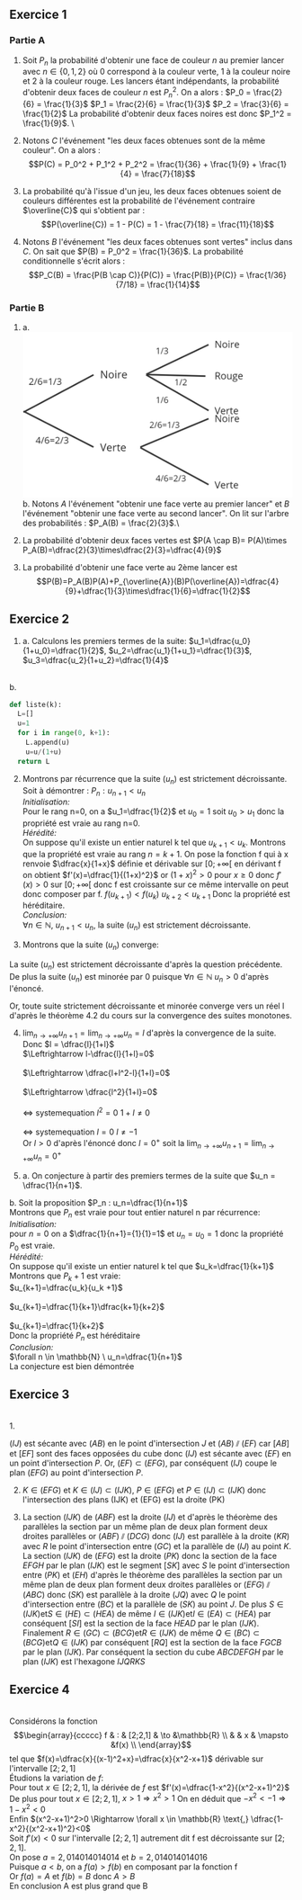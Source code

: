 ## Exercice 1

### Partie A

1. Soit $P_n$ la probabilité d'obtenir une face de couleur $n$ au premier lancer avec $n \in \{0,1,2\}$ où 0 correspond à la couleur verte, 1 à la couleur noire et 2 à la couleur rouge. Les lancers étant indépendants, la probabilité d'obtenir deux faces de couleur $n$ est $P_n^2$. On a alors :
$P_0 = \frac{2}{6} = \frac{1}{3}$
$P_1 = \frac{2}{6} = \frac{1}{3}$
$P_2 = \frac{3}{6} = \frac{1}{2}$
La probabilité d'obtenir deux faces noires est donc $P_1^2 = \frac{1}{9}$.
\
2. Notons $C$ l'événement "les deux faces obtenues sont de la même couleur". On a alors : $$P(C) = P_0^2 + P_1^2 + P_2^2 = \frac{1}{36} + \frac{1}{9} + \frac{1}{4} = \frac{7}{18}$$

3. La probabilité qu'à l'issue d'un jeu, les deux faces obtenues soient de couleurs différentes est la probabilité de l'événement contraire $\overline{C}$ qui s'obtient par : $$P(\overline{C}) = 1 - P(C) = 1 - \frac{7}{18} = \frac{11}{18}$$
4. Notons $B$ l'événement "les deux faces obtenues sont vertes" inclus dans $C$. On sait que $P(B) = P_0^2 = \frac{1}{36}$. La probabilité conditionnelle s'écrit alors : $$P_C(B) = \frac{P(B \cap C)}{P(C)} = \frac{P(B)}{P(C)} = \frac{1/36}{7/18} = \frac{1}{14}$$

### Partie B

1. a. ![Arbre des probabilités](DM3_13_11_2023.png)
b. Notons $A$ l'événement "obtenir une face verte au premier lancer" et $B$ l'événement "obtenir une face verte au second lancer". On lit sur l'arbre des probabilités : $P_A(B) = \frac{2}{3}$.\

2. La probabilité d'obtenir deux faces vertes est $P(A \cap B)= P(A)\times P_A(B)=\dfrac{2}{3}\times\dfrac{2}{3}=\dfrac{4}{9}$

3. La probabilité d'obtenir une face verte au 2ème lancer est $$P(B)=P_A(B)P(A)+P_{\overline{A}}(B)P(\overline{A})=\dfrac{4}{9}+\dfrac{1}{3}\times\dfrac{1}{6}=\dfrac{1}{2}$$

## Exercice 2 

1. a. Calculons les premiers termes de la suite: $u_1=\dfrac{u_0}{1+u_0}=\dfrac{1}{2}$, $u_2=\dfrac{u_1}{1+u_1}=\dfrac{1}{3}$, $u_3=\dfrac{u_2}{1+u_2}=\dfrac{1}{4}$

\
b.
```python 
def liste(k):
  L=[]
  u=1
  for i in range(0, k+1):
    L.append(u)
    u=u/(1+u)
  return L 
```

2. Montrons par récurrence que la suite $(u_n)$ est strictement décroissante. \
Soit à démontrer : $P_n: u_{n+1}<u_n$
\
*Initialisation:*
\
Pour le rang n=0, on a
$u_1=\dfrac{1}{2}$ et $u_0=1$ soit $u_0 > u_1$ donc la propriété est vraie au rang n=0.
\
*Hérédité:*
\
On suppose qu'il existe un entier naturel k tel que $u_{k+1}<u_k$.
Montrons que la propriété est vraie au rang $n=k+1$.
On pose la fonction f qui à x renvoie $\dfrac{x}{1+x}$ définie et dérivable sur $[0;+\infty[$ en dérivant f on obtient $f'(x)=\dfrac{1}{(1+x)^2}$ or $(1+x)^2 >0$ pour $x \geq 0$ donc $f'(x)>0$ sur $[0;+\infty[$ donc f est croissante sur ce même intervalle on peut donc composer par f.
$f(u_{k+1})<f(u_k)$
$u_{k+2}<u_{k+1}$
Donc la propriété est héréditaire.
\
*Conclusion:* \
$\forall n \in \mathbb{N}$, $u_{n+1}<u_{n}$, la suite $(u_n)$ est strictement décroissante.

3. Montrons que la suite $(u_n)$ converge:

La suite $(u_n)$ est strictement décroissante d'après la question précédente. De plus la suite $(u_n)$ est minorée par 0 puisque $\forall n \in \mathbb{N} \ u_n>0$ d'après l'énoncé.

Or, toute suite strictement décroissante et minorée converge vers un réel l d'après le théorème 4.2 du cours sur la convergence des suites monotones.

4. $\lim_{n \to +\infty} u_{n+1} = \lim_{n \to +\infty} u_n = l$ d'après la convergence de la suite. Donc $l = \dfrac{l}{1+l}$
\
$\Leftrightarrow l-\dfrac{l}{1+l}=0$
\
\
$\Leftrightarrow \dfrac{l+l^2-l}{1+l}=0$
\
\
$\Leftrightarrow \dfrac{l^2}{1+l}=0$ \
\
$\Leftrightarrow$
systemequation $l^2=0$ $1+l\neq 0$ \
\
$\Leftrightarrow$
systemequation $l=0$ $l\neq -1$ \
Or $l>0$ d'après l'énoncé donc $l=0^+$ soit la $\lim_{n \to +\infty} u_{n+1} = \lim_{n \to +\infty} u_n = 0^+$

5. a. On conjecture à partir des premiers termes de la suite que $u_n = \dfrac{1}{n+1}$.

b. Soit la proposition $P_n : u_n=\dfrac{1}{n+1}$
\
Montrons que $P_n$ est vraie pour tout entier naturel n par récurrence:
\
*Initialisation:*
\
pour $n=0$ on a $\dfrac{1}{n+1}={1}{1}=1$ et $u_n=u_0=1$ donc la propriété $P_0$ est vraie.
\
*Hérédité:*
\
On suppose qu'il existe un entier naturel k tel que $u_k=\dfrac{1}{k+1}$
\
Montrons que $P_k+1$ est vraie:
\
$u_{k+1}=\dfrac{u_k}{u_k +1}$ \
\
$u_{k+1}=\dfrac{1}{k+1}\dfrac{k+1}{k+2}$
\
\
$u_{k+1}=\dfrac{1}{k+2}$ \
Donc la propriété $P_n$ est héréditaire
\
*Conclusion:*
\
$\forall n \in \mathbb{N} \ u_n=\dfrac{1}{n+1}$ \
La conjecture est bien démontrée

## Exercice 3
\
1.

$(IJ)$ est sécante avec $(AB)$ en le point d'intersection $J$ et $(AB)\sslash(EF)$ car $[AB]$ et $[EF]$ sont des faces opposées du cube donc $(IJ)$ est sécante avec $(EF)$ en un point d'intersection $P$. Or, $(EF) \subset (EFG)$, par conséquent $(IJ)$ coupe le plan $(EFG)$ au point d'intersection $P$.


2. $K \in (EFG)$ et $K \in (IJ) \subset (IJK)$, $P \in (EFG)$ et $P\in (IJ)\subset (IJK)$ donc l'intersection des plans (IJK) et (EFG) est la droite (PK)

3. La section $(IJK)$ de $(ABF)$ est la droite $(IJ)$ et d'après le théorème des parallèles la section par un même plan de deux plan forment deux droites parallèles or $(ABF) \sslash (DCG)$ donc $(IJ)$ est parallèle à la droite $(KR)$ avec $R$ le point d'intersection entre $(GC)$ et la parallèle de $(IJ)$ au point $K$.
La section $(IJK)$ de $(EFG)$ est la droite $(PK)$ donc la section de la face $EFGH$ par le plan $(IJK)$ est le segment $[SK]$ avec $S$ le point d'intersection entre $(PK)$ et $(EH)$ d'après le théorème des parallèles la section par un même plan de deux plan forment deux droites parallèles or $(EFG) \sslash (ABC)$ donc $(SK)$ est parallèle à la droite $(JQ)$ avec $Q$ le point d'intersection entre $(BC)$ et la parallèle de $(SK)$ au point $J$. De plus $S \in (IJK) \text{et} S\in (HE) \subset (HEA)$ de même $I\in (IJK) \text{et} I\in (EA) \subset (HEA)$ par conséquent $[SI]$ est la section de la face $HEAD$ par le plan $(IJK)$. Finalement $R \in (GC) \subset (BCG) \text{et} R \in (IJK)$ de même $Q \in (BC) \subset (BCG) \text{et} Q \in (IJK)$ par conséquent $[RQ]$ est la section de la face $FGCB$ par le plan $(IJK)$. Par conséquent la section du cube $ABCDEFGH$ par le plan $(IJK)$ est l'hexagone $IJQRKS$


## Exercice 4
\
Considérons la fonction $$\begin{array}{ccccc}
f & : & [2;2,1] & \to &\mathbb{R} \\
 & & x & \mapsto &f(x) \\
\end{array}$$ tel que $f(x)=\dfrac{x}{(x-1)^2+x}=\dfrac{x}{x^2-x+1}$ dérivable sur l'intervalle $[2;2,1]$ \
Étudions la variation de $f$:\
Pour tout $x\in [2;2,1]$, la dérivée de $f$ est $f'(x)=\dfrac{1-x^2}{(x^2-x+1)^2}$\
De plus pour tout $x \in [2;2,1]$, $x>1 \Rightarrow x^2>1$ On en déduit que $-x^2< -1 \Rightarrow 1-x^2<0$\
Enfin $(x^2-x+1)^2>0 \Rightarrow \forall x \in \mathbb{R} \text{,} \dfrac{1-x^2}{(x^2-x+1)^2}<0$\
Soit $f'(x)<0$ sur l'intervalle $[2;2,1]$ autrement dit f est décroissante sur $[2;2,1]$.\
On pose $a=2,014014014014$ et $b=2,014014014016$\
Puisque $a<b$, on a $f(a)>f(b)$ en composant par la fonction f\
Or $f(a)=A$ et $f(b)=B$ donc $A>B$\
En conclusion A est plus grand que B

